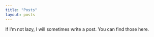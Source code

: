 ```yaml
---
title: "Posts"
layout: posts
---
```


If I'm not lazy, I will sometimes write a post. You can find those here.

<!-- You can also add the [rss feed](/rss.xml) to your reader. -->
